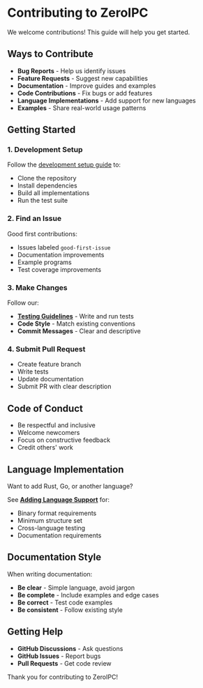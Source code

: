 # Contributing to ZeroIPC

We welcome contributions! This guide will help you get started.

## Ways to Contribute

- **Bug Reports** - Help us identify issues
- **Feature Requests** - Suggest new capabilities
- **Documentation** - Improve guides and examples
- **Code Contributions** - Fix bugs or add features
- **Language Implementations** - Add support for new languages
- **Examples** - Share real-world usage patterns

## Getting Started

### 1. Development Setup

Follow the [development setup guide](setup.md) to:

- Clone the repository
- Install dependencies
- Build all implementations
- Run the test suite

### 2. Find an Issue

Good first contributions:

- Issues labeled `good-first-issue`
- Documentation improvements
- Example programs
- Test coverage improvements

### 3. Make Changes

Follow our:

- **[Testing Guidelines](testing.md)** - Write and run tests
- **Code Style** - Match existing conventions
- **Commit Messages** - Clear and descriptive

### 4. Submit Pull Request

- Create feature branch
- Write tests
- Update documentation
- Submit PR with clear description

## Code of Conduct

- Be respectful and inclusive
- Welcome newcomers
- Focus on constructive feedback
- Credit others' work

## Language Implementation

Want to add Rust, Go, or another language?

See **[Adding Language Support](new-language.md)** for:

- Binary format requirements
- Minimum structure set
- Cross-language testing
- Documentation requirements

## Documentation Style

When writing documentation:

- **Be clear** - Simple language, avoid jargon
- **Be complete** - Include examples and edge cases
- **Be correct** - Test code examples
- **Be consistent** - Follow existing style

## Getting Help

- **GitHub Discussions** - Ask questions
- **GitHub Issues** - Report bugs
- **Pull Requests** - Get code review

Thank you for contributing to ZeroIPC!
